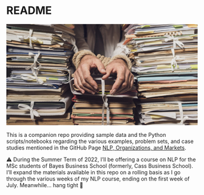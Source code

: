 # README

![](images/papers.jpeg)

This is a companion repo providing sample data and the Python scripts/notebooks
regarding the various examples, problem sets, and case studies mentioned in the
GitHub Page [NLP, Organizations, and
Markets](https://simonesantoni.github.io/NLP-orgs-markets/). 

⚠️ During the Summer Term of 2022, I’ll be offering a course on NLP for the MSc
students of Bayes Business School (formerly, Cass Business School). I’ll expand
the materials available in this repo on a rolling basis as I go through
the various weeks of my NLP course, ending on the first week of July. Meanwhile…
hang tight 🎢